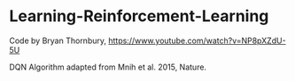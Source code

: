 # Learning-Reinforcement-Learning

Code by Bryan Thornbury, https://www.youtube.com/watch?v=NP8pXZdU-5U

DQN Algorithm adapted from Mnih et al. 2015, Nature.
